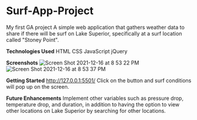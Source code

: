 # Surf-App-Project
My first GA project
A simple web application that gathers weather data to share if there will be surf on Lake Superior, specifically at a surf location called "Stoney Point".

**Technologies Used**
HTML
CSS
JavaScript
jQuery

**Screenshots**
![Screen Shot 2021-12-16 at 8 53 22 PM](https://user-images.githubusercontent.com/94858532/146481246-8b9ca05b-70ff-49d6-a894-45e378c92fad.png)
![Screen Shot 2021-12-16 at 8 53 37 PM](https://user-images.githubusercontent.com/94858532/146481250-2241f4e5-c905-4b8c-a687-fb8374b9618c.png)





**Getting Started**
http://127.0.0.1:5501/
Click on the button and surf conditions will pop up on the screen.

**Future Enhancements**
Implement other variables such as pressure drop, temperature drop, and duration, in addition to having the option to view other locations on Lake Superior by searching for other locations.

